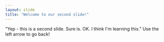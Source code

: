 ```yaml
---
layout: slide
title: "Welcome to our second slide!"
---
```

"Yep - this is a second slide. Sure is. OK. I think I'm learning this."
Use the left arrow to go back!

